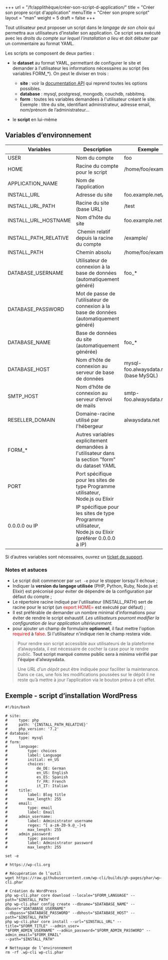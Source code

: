 +++
url = "/fr/applithèque/créer-son-script-d-application/"
title = "Créer son propre script d'application"
menuTitle = "Créer son propre script"
layout = "man"
weight = 5
draft = false
+++

Tout utilisateur peut proposer un script dans le *langage de son choix* qui permettra aux utilisateurs d’installer son application. Ce script sera exécuté avec les *droits du compte sur lequel l’installation a lieu* et doit débuter par un commentaire au format YAML.

Les scripts se composent de deux parties :

* le **dataset** au format YAML, permettant de configurer le site et demander à l'utilisateur les informations nécessaires au script (les variables FORM_*). On peut le diviser en trois :
    * **site** : voir la [documentation API]("API") qui reprend toutes les options possibles.
    * **database** : mysql, postgresql, mongodb, couchdb, rabbitmq.
    * **form** : toutes les variables demandées à l'utilisateur créant le site. Exemple : titre du site, identifiant administrateur, adresse email, nom/prénom de l’administrateur...

* le **script** en lui-même

## Variables d’environnement

Variables | Description | Exemple
----|----|----
USER | Nom du compte | foo
HOME | Racine du compte pour le script | /home/foo/example/
APPLICATION\_NAME | Nom de l’application |
INSTALL\_URL | Adresse du site | foo.example.net/test
INSTALL\_URL\_PATH | Racine du site (base URL) | /test
INSTALL\_URL\_HOSTNAME | Nom d’hôte du site | foo.example.net
INSTALL\_PATH\_RELATIVE |  Chemin relatif depuis la racine du compte | /example/
INSTALL\_PATH | Chemin absolu | /home/foo/example/
DATABASE\_USERNAME | Utilisateur de connexion à la base de données (automatiquement généré) | foo\_\*
DATABASE\_PASSWORD | Mot de passe de l’utilisateur de connexion à la base de données (automatiquement généré) |
DATABASE\_NAME | Base de données du site (automatiquement générée) | foo\_\*
DATABASE\_HOST | Nom d’hôte de connexion au serveur de base de données | mysql-foo.alwaysdata.net (base MySQL)
SMTP\_HOST | Nom d’hôte de connexion au serveur d’envoi de mails | smtp-foo.alwaysdata.net
RESELLER\_DOMAIN | Domaine-racine utilisé par l'hébergeur | alwaysdata.net
FORM\_\* | Autres variables explicitement demandées à l'utilisateur dans la section "form" du dataset YAML |
PORT | Port spécifique pour les sites de type Programme utilisateur, Node.js ou Elixir |
0.0.0.0 ou IP | IP spécifique pour les sites de type Programme utilisateur, Node.js ou Elixir (préférer 0.0.0.0 à IP) |

Si d’autres variables sont nécessaires, ouvrez un [ticket de support](https://admin.alwaysdata.com/support/add/ "support").

### Notes et astuces

* Le script doit commencer par `set -e` pour le stopper lorsqu’il échoue ;
* Indiquer la **version du langage utilisée** (PHP, Python, Ruby, Node.js et Elixir) est préconisé pour éviter de dépendre de la configuration par défaut du compte ;
* Le répertoire racine indiqué par l'utilisateur (INSTALL_PATH) sert de racine pour le script (un <font color=red>export HOME=</font> est exécuté par défaut) ;
* Il est préférable de demander un nombre minimal d’informations pour éviter de rendre le script exhaustif. _Les utilisateurs pourront modifier la configuration de leur application ultérieurement._
* pour ajouter un champ de formulaire **optionnel**, il faut mettre l'option <font color=red>required</font> à <font color=red>false</font>. Si l'utilisateur n'indique rien le champ restera vide.

>Pour rendre son script accessible aux utilisateurs de la plateforme d’alwaysdata, il est nécessaire de cocher la case pour le rendre _public_. **Tout script marqué comme public sera à minima vérifié par l’équipe d’alwaysdata.**
>
>Une _URL d’un dépôt_ peut être indiquée pour faciliter la maintenance. Dans ce cas, une fois les modifications poussées sur le dépôt il ne reste qu’à mettre à jour l’application via le bouton prévu à cet effet.


## Exemple - script d’installation WordPress

```
#!/bin/bash

# site:
#     type: php
#     path: '{INSTALL_PATH_RELATIVE}'
#     php_version: '7.2'
# database:
#     type: mysql
# form:
#     language:
#         type: choices
#         label: Language
#         initial: en_US
#         choices:
#             de_DE: German
#             en_US: English
#             es_ES: Spanish
#             fr_FR: French
#             it_IT: Italian
#     title:
#         label: Blog title
#         max_length: 255
#     email:
#         type: email
#         label: Email
#     admin_username:
#         label: Administrator username
#         regex: ^[ a-zA-Z0-9.@_-]+$
#         max_length: 255
#     admin_password:
#         type: password
#         label: Administrator password
#         max_length: 255

set -e

# https://wp-cli.org

# Récupération de l’outil
wget https://raw.githubusercontent.com/wp-cli/builds/gh-pages/phar/wp-cli.phar

# Création du WordPress
php wp-cli.phar core download --locale="$FORM_LANGUAGE" --path="$INSTALL_PATH"
php wp-cli.phar config create --dbname="$DATABASE_NAME" --dbuser="$DATABASE_USERNAME"
--dbpass="$DATABASE_PASSWORD" --dbhost="$DATABASE_HOST" --path="$INSTALL_PATH"
php wp-cli.phar core install --url="$INSTALL_URL" --title="$FORM_TITLE" --admin_user=
"$FORM_ADMIN_USERNAME" --admin_password="$FORM_ADMIN_PASSWORD" --admin_email="$FORM_EMAIL"
--path="$INSTALL_PATH"

# Nettoyage de l’environnement
rm -rf .wp-cli wp-cli.phar
```
